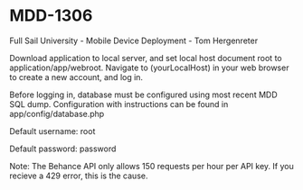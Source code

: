 MDD-1306
========

Full Sail University - Mobile Device Deployment - Tom Hergenreter

Download application to local server, and set local host document root to application/app/webroot. Navigate to (yourLocalHost) in your web browser to create a new account, and log in. 

Before logging in, database must be configured using most recent MDD SQL dump. Configuration with instructions can be found in app/config/database.php

Default username: root

Default password: password

Note: The Behance API only allows 150 requests per hour per API key. If you recieve a 429 error, this is the cause.



